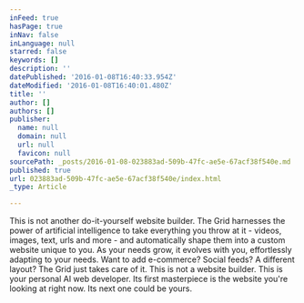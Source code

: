 ```yaml
---
inFeed: true
hasPage: true
inNav: false
inLanguage: null
starred: false
keywords: []
description: ''
datePublished: '2016-01-08T16:40:33.954Z'
dateModified: '2016-01-08T16:40:01.480Z'
title: ''
author: []
authors: []
publisher:
  name: null
  domain: null
  url: null
  favicon: null
sourcePath: _posts/2016-01-08-023883ad-509b-47fc-ae5e-67acf38f540e.md
published: true
url: 023883ad-509b-47fc-ae5e-67acf38f540e/index.html
_type: Article

---
```

This is not another do-it-yourself website builder. The Grid harnesses the power of artificial intelligence to take everything you throw at it - videos, images, text, urls and more - and automatically shape them into a custom website unique to you. As your needs grow, it evolves with you, effortlessly adapting to your needs. Want to add e-commerce? Social feeds? A different layout? The Grid just takes care of it. This is not a website builder. This is your personal AI web developer. Its first masterpiece is the website you're looking at right now. Its next one could be yours.